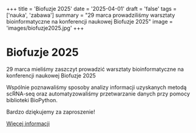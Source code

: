 +++
title = 'Biofuzje 2025'
date = '2025-04-01'
draft = 'false'
tags = ['nauka', 'zabawa']
summary = "29 marca prowadziliśmy warsztaty bioinformatyczne na konferencji naukowej Biofuzje 2025"
image = 'images/biofuzje2025.jpg'
+++

<!-- Tutaj START - cała treść posta -->

# Biofuzje 2025 #

29 marca mieliśmy zaszczyt prowadzić warsztaty bioinformatyczne na konferencji naukowej Biofuzje 2025

Wspólnie poznawaliśmy sposoby analizy informacji uzyskanych metodą scRNA-seq oraz automatyzowaliśmy przetwarzanie danych przy pomocy biblioteki BioPython.

Bardzo dziękujemy za zaproszenie!

[Więcej informacji](https://konferencjabiofuzje.com/)
